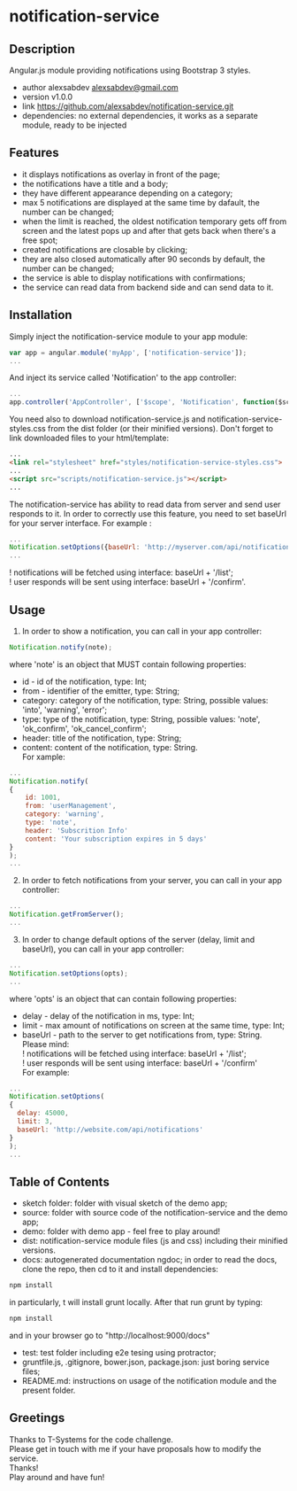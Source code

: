 notification-service
=======================
## Description
Angular.js module providing notifications using Bootstrap 3 styles.
* author alexsabdev <alexsabdev@gmail.com>
* version v1.0.0
* link https://github.com/alexsabdev/notification-service.git
* dependencies: no external dependencies, it works as a separate module, ready to be injected

## Features
* it displays notifications as overlay in front of the page;
* the notifications have a title and a body;
* they have different appearance depending on a category;
* max 5 notifications are displayed at the same time by dafault, the number can be changed;
* when the limit is reached, the oldest notification temporary gets off from screen and the latest pops up and after that gets back when there's a free spot;
* created notifications are closable by clicking;
* they are also closed automatically after 90 seconds by default, the number can be changed;
* the service is able to display notifications with confirmations;
* the service can read data from backend side and can send data to it.

## Installation
Simply inject the notification-service module to your app module:
```javascript
var app = angular.module('myApp', ['notification-service']);
...
```
And inject its service called 'Notification' to the app controller:
```javascript
...
app.controller('AppController', ['$scope', 'Notification', function($scope, Notification){...}]);
```
You need also to download notification-service.js and notification-service-styles.css from the dist folder (or their minified versions). Don't forget to link downloaded files to your html/template:
```html
...
<link rel="stylesheet" href="styles/notification-service-styles.css">
...
<script src="scripts/notification-service.js"></script>
...
```
The notification-service has ability to read data from server and send user responds to it. In order to correctly use this feature, you need to set baseUrl for your server interface. For example :
```javascript
...
Notification.setOptions({baseUrl: 'http://myserver.com/api/notifications/'})
...
```
! notifications will be fetched using interface: baseUrl + '/list';<br />
! user responds will be sent using interface: baseUrl + '/confirm'.

## Usage

1) In order to show a notification, you can call in your app controller:
```javascript
Notification.notify(note);
```
where 'note' is an object that MUST contain following properties:
* id - id of the notification, type: Int;
* from - identifier of the emitter, type: String;
* category: category of the notification, type: String, possible values: 'into', 'warning', 'error';
* type: type of the notification, type: String, possible values: 'note', 'ok_confirm', 'ok_cancel_confirm';
* header: title of the notification, type: String;
* content: content of the notification, type: String.
<br /> For xample:
```javascript
...
Notification.notify(
{
	id: 1001,
	from: 'userManagement',
	category: 'warning',
	type: 'note',
	header: 'Subscrition Info'
	content: 'Your subscription expires in 5 days'
}
);
...
```
2) In order to fetch notifications from your server, you can call in your app controller:
```javascript
...
Notification.getFromServer();
...
```
3) In order to change default options of the server (delay, limit and baseUrl), you can call in your app controller:
```javascript
...
Notification.setOptions(opts);
...
```
where 'opts' is an object that can contain following properties:
* delay - delay of the notification in ms, type: Int;
* limit - max amount of notifications on screen at the same time, type: Int;
* baseUrl - path to the server to get notifications from, type: String. Please mind:<br />
! notifications will be fetched using interface: baseUrl + '/list';<br />
! user responds will be sent using interface: baseUrl + '/confirm'<br />
For example:
```javascript
...
Notification.setOptions(
{
  delay: 45000,
  limit: 3,
  baseUrl: 'http://website.com/api/notifications'
}
);
...
```

## Table of Contents

* sketch folder: folder with visual sketch of the demo app;
* source: folder with source code of the notification-service and the demo app;
* demo: folder with demo app - feel free to play around!
* dist: notification-service module files (js and css) including their minified versions.
* docs: autogenerated documentation ngdoc; in order to read the docs, clone the repo, then cd to it and install dependencies:
```bash
npm install
```
in particularly, t will install grunt locally. After that run grunt by typing:
```bash
npm install
```
and in your browser go to "http://localhost:9000/docs"
* test: test folder including e2e tesing using protractor;
* gruntfile.js, .gitignore, bower.json, package.json: just boring service files;
* README.md: instructions on usage of the notification module and the present folder.

## Greetings
Thanks to T-Systems for the code challenge. <br />
Please get in touch with me if your have proposals how to modify the service.<br />
Thanks! <br />
Play around and have fun!